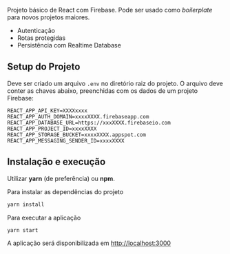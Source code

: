 Projeto básico de React com Firebase. Pode ser usado como _boilerplate_ para novos projetos maiores.

- Autenticação
- Rotas protegidas
- Persistência com Realtime Database

## Setup do Projeto

Deve ser criado um arquivo `.env` no diretório raiz do projeto. O arquivo deve conter as chaves abaixo, preenchidas com os dados de um projeto Firebase:

```
REACT_APP_API_KEY=XXXXxxxx
REACT_APP_AUTH_DOMAIN=xxxxXXXX.firebaseapp.com
REACT_APP_DATABASE_URL=https://xxxXXXX.firebaseio.com
REACT_APP_PROJECT_ID=xxxxXXXX
REACT_APP_STORAGE_BUCKET=xxxxXXXX.appspot.com
REACT_APP_MESSAGING_SENDER_ID=xxxxXXXX
```

## Instalação e execução

Utilizar **yarn** (de preferência) ou **npm**.

Para instalar as dependências do projeto

```sh
yarn install
```

Para executar a aplicação

```sh
yarn start
```

A aplicação será disponibilizada em [http://localhost:3000](http://localhost:3000)
